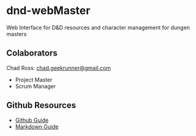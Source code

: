 # dnd-webMaster
Web Interface for D&amp;D resources and character management for dungen masters 


## Colaborators
Chad Ross: chad.geekrunner@gmail.com
* Project Master
* Scrum Manager


## Github Resources
* [Github Guide](https://guides.github.com/)
* [Markdown Guide](https://github.com/adam-p/markdown-here/wiki/Markdown-Cheatsheet)



